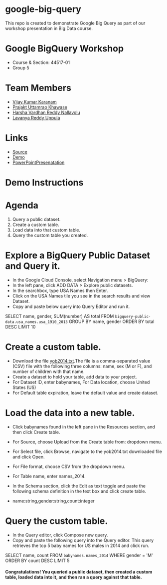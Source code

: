 # google-big-query
This repo is created to demonstrate Google Big Query as part of our workshop presentation in Big Data course.

# Google BigQuery Workshop

- Course & Section: 44517-01
- Group 5 

# Team Members

- [Vijay Kumar Karanam](https://github.com/KaranamVijayKumar/)
- [Prajakt Uttamrao Khawase](https://github.com/Prajakt-Khawase)
- [Harsha Vardhan Reddy Nallavolu](https://github.com/harsha4824)
- [Lavanya Reddy Uppula](https://github.com/reddylavanya)

# Links

- [Source](https://github.com/KaranamVijayKumar/google-big-query)
- [Demo](https://karanamvijaykumar.github.io/google-big-query/)
- [PowerPointPresenatation](https://github.com/KaranamVijayKumar/google-big-query/blob/master/Google%20BigQuery.pptx)

# Demo Instructions
# Agenda
1. Query a public dataset.
2. Create a custom table.
3. Load data into that custom table.
4. Query the custom table you created.

# Explore a BigQuery Public Dataset and Query it.

- In the Google Cloud Console, select Navigation menu > BigQuery:
- In the left pane, click ADD DATA > Explore public datasets.
- In the searchbox, type USA Names then Enter. 
- Click on the USA Names tile you see in the search results and view Dataset.
- Copy and paste below query into Query Editor and run it.

SELECT
  name, gender,
  SUM(number) AS total
FROM
  `bigquery-public-data.usa_names.usa_1910_2013`
GROUP BY
  name, gender
ORDER BY
  total DESC
LIMIT
  10

# Create a custom table.

- Download the file [yob2014.txt](https://github.com/KaranamVijayKumar/google-big-query/blob/master/yob2014.txt).The file is a comma-separated value (CSV) file with the following three columns: name, sex (M or F), and number of children with that name.
- Create a dataset to hold your table, add data to your project.
- For Dataset ID, enter babynames, For Data location, choose United States (US)
- For Default table expiration, leave the default value and create dataset.

# Load the data into a new table.

- Click babynames found in the left pane in the Resources section, and then click Create table.
- For Source, choose Upload from the Create table from: dropdown menu.
- For Select file, click Browse, navigate to the yob2014.txt downloaded file and click Open.
- For File format, choose CSV from the dropdown menu.
- For Table name, enter names_2014.
- In the Schema section, click the Edit as text toggle and paste the following schema definition in the text box and click create table.

- name:string,gender:string,count:integer

# Query the custom table.

- In the Query editor, click Compose new query.
- Copy and paste the following query into the Query editor. This query retrieves the top 5 baby names for US males in 2014 and click run.

SELECT
 name, count
FROM
 `babynames.names_2014`
WHERE
 gender = 'M'
ORDER BY count DESC LIMIT 5

#### Congratulations! You queried a public dataset, then created a custom table, loaded data into it, and then ran a query against that table.


